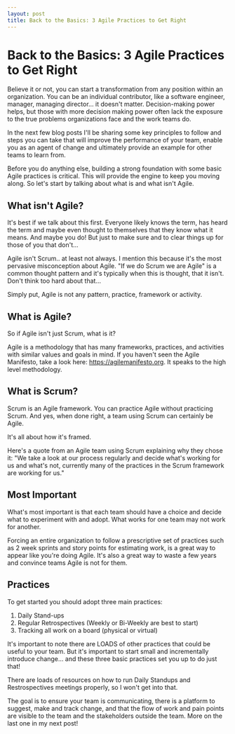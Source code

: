 ```yaml
---
layout: post
title: Back to the Basics: 3 Agile Practices to Get Right 
---
```


# Back to the Basics: 3 Agile Practices to Get Right

Believe it or not, you can start a transformation from any position within an organization. You can be an individual contributor, like a software engineer, manager, managing director… it doesn't matter. Decision-making power helps, but those with more decision making power often lack the exposure to the true problems organizations face and the work teams do. 

In the next few blog posts I'll be sharing some key principles to follow and steps you can take that will improve the performance of your team, enable you as an agent of change and ultimately provide an example for other teams to learn from.

Before you do anything else, building a strong foundation with some basic Agile practices is critical. This will provide the engine to keep you moving along. So let's start by talking about what is and what isn't Agile.

## What isn't Agile?  

It's best if we talk about this first. Everyone likely knows the term, has heard the term and maybe even thought to themselves that they know what it means.  And maybe you do! But just to make sure and to clear things up for those of you that don't... 

Agile isn't Scrum.. at least not always. I mention this because it's the most pervasive misconception about Agile.  "If we do Scrum we are Agile" is a common thought pattern and it's typically when this is thought, that it isn't. Don't think too hard about that... 

Simply put, Agile is not any pattern, practice, framework or activity. 

## What is Agile?

So if Agile isn't just Scrum, what is it?

Agile is a methodology that has many frameworks, practices, and activities with similar values and goals in mind. If you haven't seen the Agile Manifesto, take a look here: https://agilemanifesto.org. It speaks to the high level methodology.

## What is Scrum?

Scrum is an Agile framework. You can practice Agile without practicing Scrum. And yes, when done right, a team using Scrum can certainly be Agile. 

It's all about how it's framed. 

Here's a quote from an Agile team using Scrum explaining why they chose it: "We take a look at our process regularly and decide what's working for us and what's not, currently many of the practices in the Scrum framework are working for us." 

## Most Important

What's most important is that each team should have a choice and decide what to experiment with and adopt. What works for one team may not work for another.

Forcing an entire organization to follow a prescriptive set of practices such as 2 week sprints and story points for estimating work, is a great way to appear like you're doing Agile. It's also a great way to waste a few years and convince teams Agile is not for them.

## Practices

To get started you should adopt three main practices:
1. Daily Stand-ups
2. Regular Retrospectives (Weekly or Bi-Weekly are best to start)
3. Tracking all work on a board (physical or virtual)

It's important to note there are LOADS of other practices that could be useful to your team. But it's important to start small and incrementally introduce change… and these three basic practices set you up to do just that!

There are loads of resources on how to run Daily Standups and Restrospectives meetings properly, so I won't get into that. 

The goal is to ensure your team is communicating, there is a platform to suggest, make and track change, and that the flow of work and pain points are visible to the team and the stakeholders outside the team. More on the last one in my next post!



